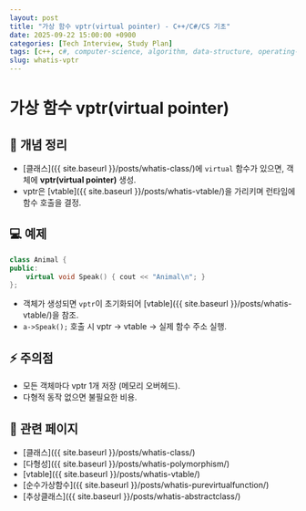 ```yaml
---
layout: post
title: "가상 함수 vptr(virtual pointer) - C++/C#/CS 기초"
date: 2025-09-22 15:00:00 +0900
categories: [Tech Interview, Study Plan]
tags: [c++, c#, computer-science, algorithm, data-structure, operating-system, network, database, design-pattern]
slug: whatis-vptr
---
```


# 가상 함수 vptr(virtual pointer)

## 📌 개념 정리
- [클래스]({{ site.baseurl }}/posts/whatis-class/)에 `virtual` 함수가 있으면, 객체에 **vptr(virtual pointer)** 생성.
- vptr은 [vtable]({{ site.baseurl }}/posts/whatis-vtable/)을 가리키며 런타임에 함수 호출을 결정.

## 💻 예제
```cpp
class Animal {
public:
    virtual void Speak() { cout << "Animal\n"; }
};
```
- 객체가 생성되면 `vptr`이 초기화되어 [vtable]({{ site.baseurl }}/posts/whatis-vtable/)을 참조.
- `a->Speak();` 호출 시 vptr → vtable → 실제 함수 주소 실행.

## ⚡ 주의점
- 모든 객체마다 vptr 1개 저장 (메모리 오버헤드).
- 다형적 동작 없으면 불필요한 비용.

## 🔗 관련 페이지
- [클래스]({{ site.baseurl }}/posts/whatis-class/)
- [다형성]({{ site.baseurl }}/posts/whatis-polymorphism/)
- [vtable]({{ site.baseurl }}/posts/whatis-vtable/)
- [순수가상함수]({{ site.baseurl }}/posts/whatis-purevirtualfunction/)
- [추상클래스]({{ site.baseurl }}/posts/whatis-abstractclass/)
